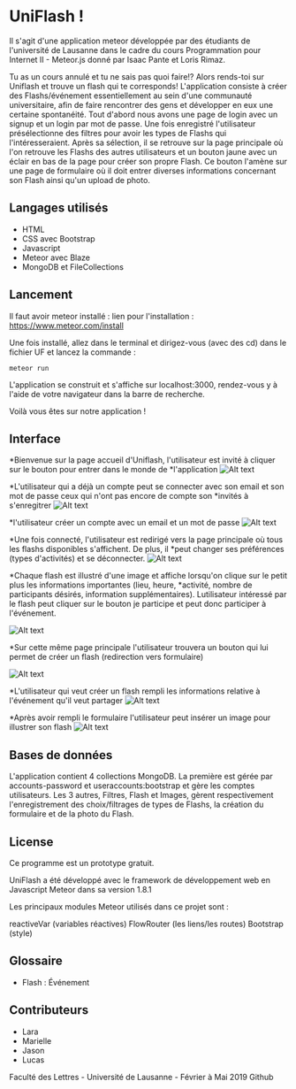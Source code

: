 # UniFlash !
Il s'agit d'une application meteor développée par des étudiants de l'université de Lausanne dans le cadre du cours Programmation pour Internet II - Meteor.js donné par Isaac Pante et Loris Rimaz. 

Tu as un cours annulé et tu ne sais pas quoi faire!? Alors rends-toi sur Uniflash et trouve un flash qui te corresponds! L'application consiste à créer des Flashs/événement essentiellement au sein d'une communauté universitaire, afin de faire rencontrer des gens et développer en eux une certaine spontanéité. 
Tout d'abord nous avons une page de login avec un signup et un login par mot de passe. Une fois enregistré l'utilisateur présélectionne des filtres pour avoir les types de Flashs qui l'intéresseraient. Après sa sélection, il se retrouve sur la page principale où l'on retrouve les Flashs des autres utilisateurs et un bouton jaune avec un éclair en bas de la page pour créer son propre Flash. Ce bouton l'amène sur une page de formulaire où il doit entrer diverses informations concernant son Flash ainsi qu'un upload de
photo.

## Langages utilisés
* HTML
* CSS avec Bootstrap
* Javascript 
* Meteor avec Blaze
* MongoDB et FileCollections


## Lancement
Il faut avoir meteor installé : lien pour l'installation :  https://www.meteor.com/install

Une fois installé, allez dans le terminal et dirigez-vous (avec des cd) dans le fichier UF et lancez la commande :
```
meteor run
```
L'application se construit et s'affiche sur localhost:3000, rendez-vous y à l'aide de votre navigateur dans la barre de recherche.

Voilà vous êtes sur notre application !


## Interface
*Bienvenue sur la page accueil d'Uniflash, l'utilisateur est invité à cliquer sur le bouton pour entrer dans le monde de *l'application
![Alt text](https://github.com/UnilFlash/UF/blob/master/Images%20interfaces/Page%20Accueil%201%20.png "page accueil")

*L'utilisateur qui a déjà un compte peut se connecter avec son email et son mot de passe ceux qui n'ont pas encore de compte son *invités à s'enregitrer
![Alt text](https://github.com/UnilFlash/UF/blob/master/Images%20interfaces/Login.png "connexion")

*l'utilisateur créer un compte avec un email et un mot de passe
![Alt text](https://github.com/UnilFlash/UF/blob/master/Images%20interfaces/Cre%CC%81er%20un%20compte%20.png "création compte")

*Une fois connecté, l'utilisateur est redirigé vers la page principale où tous les flashs disponibles s'affichent. De plus, il *peut changer ses préférences (types d'activités) et se déconnecter.
![Alt text](https://github.com/UnilFlash/UF/blob/master/Images%20interfaces/Page%20principale%20.png "page principale")

*Chaque flash est illustré d'une image et affiche lorsqu'on clique sur le petit plus les informations importantes (lieu, heure, *activité, nombre de participants désirés, information supplémentaires). Lutilisateur intéressé par le flash peut cliquer sur le bouton je participe et peut donc participer à l'événement.

![Alt text](https://github.com/UnilFlash/UF/blob/master/Images%20interfaces/Pr%C3%A9cisions%20du%20Flash.png "page principale-détail flash")

*Sur cette même page principale l'utilisateur trouvera un bouton qui lui permet de créer un flash (redirection vers formulaire)

![Alt text](https://github.com/UnilFlash/UF/blob/master/Images%20interfaces/Page%20principale%20%2B%20bouton.png "page principale 2")

*L'utilisateur qui veut créer un flash rempli les informations relative à l'événement qu'il veut partager
![Alt text](https://github.com/UnilFlash/UF/blob/master/Images%20interfaces/Formulaire%20.png "formulaire création flash")

*Après avoir rempli le formulaire l'utilisateur peut insérer un image pour illustrer son flash
![Alt text](https://github.com/UnilFlash/UF/blob/master/Images%20interfaces/Upload%20photo%20.png "insertion image")


## Bases de données 

L'application contient 4 collections MongoDB. La première est gérée par accounts-password et useraccounts:bootstrap et gère les comptes utilisateurs. Les 3 autres, Filtres, Flash et Images, gèrent respectivement l'enregistrement des choix/filtrages de types de Flashs, la création du formulaire et de la photo du Flash. 

## License
Ce programme est un prototype gratuit. 

UniFlash a été développé avec le framework de développement web en Javascript Meteor dans sa version 1.8.1

Les principaux modules Meteor utilisés dans ce projet sont :

reactiveVar (variables réactives)
FlowRouter (les liens/les routes)
Bootstrap (style)

## Glossaire
* Flash : Événement

## Contributeurs
* Lara
* Marielle
* Jason
* Lucas

Faculté des Lettres - Université de Lausanne - Février à Mai 2019 Github
